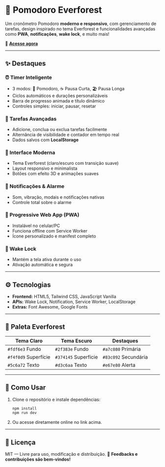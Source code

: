 # 🍃 Pomodoro Everforest

Um cronômetro Pomodoro **moderno e responsivo**, com gerenciamento de tarefas, design inspirado no tema Everforest e funcionalidades avançadas como **PWA**, **notificações**, **wake lock**, e muito mais!

🔗 **[Acesse agora](https://kauancalheiro.github.io/Pomodoro/)**

---

## ✨ Destaques

### ⏰ Timer Inteligente

* 3 modos: 🍅 Pomodoro, ☕ Pausa Curta, 🏖️ Pausa Longa
* Ciclos automáticos e durações personalizáveis
* Barra de progresso animada e título dinâmico
* Controles simples: iniciar, pausar, resetar

### 📝 Tarefas Avançadas

* Adicione, conclua ou exclua tarefas facilmente
* Alternância de visibilidade e contador em tempo real
* Dados salvos com **LocalStorage**

### 🎨 Interface Moderna

* Tema Everforest (claro/escuro com transição suave)
* Layout responsivo e minimalista
* Botões com efeito 3D e animações suaves

### 🔔 Notificações & Alarme

* Som, vibração, modais e notificações nativas
* Controle total sobre o alarme

### 📱 Progressive Web App (PWA)

* Instalável no celular/PC
* Funciona offline com Service Worker
* Ícone personalizado e manifest completo

### 🔋 Wake Lock

* Mantém a tela ativa durante o uso
* Ativação automática e segura

---

## ⚙️ Tecnologias

* **Frontend:** HTML5, Tailwind CSS, JavaScript Vanilla
* **APIs:** Wake Lock, Notification, Service Worker, LocalStorage
* **Extras:** Font Awesome, Google Fonts

---

## 🎨 Paleta Everforest

| Tema Claro           | Tema Escuro          | Destaques            |
| -------------------- | -------------------- | -------------------- |
| `#fdf6e3` Fundo      | `#2f383e` Fundo      | `#a7c080` Primária   |
| `#f4f0d9` Superfície | `#374145` Superfície | `#83c092` Secundária |
| `#5c6a72` Texto      | `#d3c6aa` Texto      | `#e67e80` Alerta     |

---

## 🚀 Como Usar

1. Clone o repositório e instale dependências:

   ```bash
   npm install
   npm run dev
   ```
2. Ou acesse diretamente online no link acima.

---

## 📄 Licença

MIT — Livre para uso, modificação e distribuição.
💬 **Feedbacks e contribuições são bem-vindos!**
